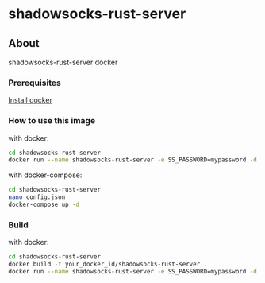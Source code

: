 # shadowsocks-rust-server

## About

shadowsocks-rust-server docker

### Prerequisites

[Install docker](https://docs.docker.com/engine/install)

### How to use this image

with docker:

```sh
cd shadowsocks-rust-server
docker run --name shadowsocks-rust-server -e SS_PASSWORD=mypassword -d yunielrc/shadowsocks-rust-server
```

with docker-compose:

```sh
cd shadowsocks-rust-server
nano config.json
docker-compose up -d
```

### Build

with docker:

```sh
cd shadowsocks-rust-server
docker build -t your_docker_id/shadowsocks-rust-server .
docker run --name shadowsocks-rust-server -e SS_PASSWORD=mypassword -d your_docker_id/shadowsocks-rust-server
```
